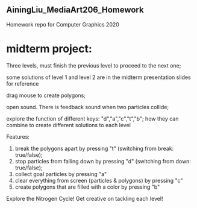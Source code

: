 ## AiningLiu_MediaArt206_Homework
 Homework repo for Computer Graphics 2020
# midterm project: 
Three levels, must finish the previous level to proceed to the next one;

some solutions of level 1 and level 2 are in the midterm presentation slides for reference

drag mouse to create polygons;

open sound. There is feedback sound when two particles collide;

explore the function of different keys: "d","a","c","t","b"; how they can combine to create different solutions to each level

Features:
1) break the polygons apart by pressing "t" (switching from break: true/false); 
2) stop particles from falling down by pressing "d" (switching from down: true/false);
3) collect goal particles by pressing "a"
4) clear everything from screen (particles & polygons) by pressing "c"
5) create polygons that are filled with a color by pressing "b"

Explore the Nitrogen Cycle! Get creative on tackling each level!
